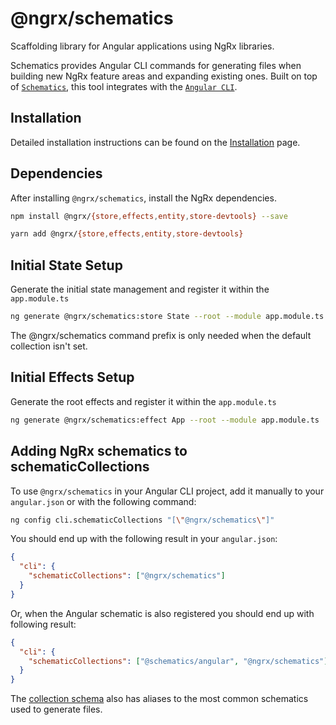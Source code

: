 # @ngrx/schematics

Scaffolding library for Angular applications using NgRx libraries.

Schematics provides Angular CLI commands for generating files when building new NgRx feature areas and expanding existing ones. Built on top of [`Schematics`](https://blog.angular.io/schematics-an-introduction-dc1dfbc2a2b2), this tool integrates with the [`Angular CLI`](https://cli.angular.io/).

## Installation

Detailed installation instructions can be found on the [Installation](guide/schematics/install) page.

## Dependencies

After installing `@ngrx/schematics`, install the NgRx dependencies.

```sh
npm install @ngrx/{store,effects,entity,store-devtools} --save
```

```sh
yarn add @ngrx/{store,effects,entity,store-devtools}
```

## Initial State Setup

Generate the initial state management and register it within the `app.module.ts`

```sh
ng generate @ngrx/schematics:store State --root --module app.module.ts
```

<div class="alert is-important">
  The @ngrx/schematics command prefix is only needed when the default collection isn't set.
</div>

## Initial Effects Setup

Generate the root effects and register it within the `app.module.ts`

```sh
ng generate @ngrx/schematics:effect App --root --module app.module.ts
```

## Adding NgRx schematics to schematicCollections

To use `@ngrx/schematics` in your Angular CLI project, add it manually to your `angular.json` or with the following command:

```sh
ng config cli.schematicCollections "[\"@ngrx/schematics\"]"
```

You should end up with the following result in your `angular.json`:

```json
{
  "cli": {
    "schematicCollections": ["@ngrx/schematics"]
  }
}
```

Or, when the Angular schematic is also registered you should end up with following result:

```json
{
  "cli": {
    "schematicCollections": ["@schematics/angular", "@ngrx/schematics"]
  }
}
```

The [collection schema](https://github.com/ngrx/platform/tree/main/modules/schematics/collection.json) also has aliases to the most common schematics used to generate files.
